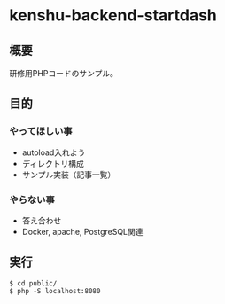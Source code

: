 # kenshu-backend-startdash

## 概要

研修用PHPコードのサンプル。

## 目的
### やってほしい事
- autoload入れよう
- ディレクトリ構成
- サンプル実装（記事一覧）

### やらない事
- 答え合わせ
- Docker, apache, PostgreSQL関連

## 実行
```
$ cd public/
$ php -S localhost:8080
```
